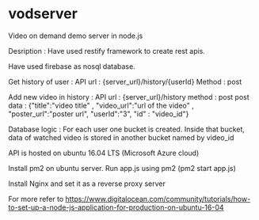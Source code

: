 # vodserver
Video on demand demo server in node.js

Desription : Have used restify framework to create rest apis.

Have used firebase as nosql database.

Get history of user :
API url : {server_url}/history/{userId}
Method : post

Add new video in history :
API url : {server_url}/history
method : post
post data : {"title":"video title" , "video_url":"url of the video" , "poster_url":"poster url", "userId":"3", "id" : "video_id"}

Database logic : For each user one bucket is created. Inside that bucket, data of watched video is stored in another bucket named by video_id


API is hosted on ubuntu 16.04 LTS (Microsoft Azure cloud)

Install pm2 on ubuntu server. Run app.js using pm2 (pm2 start app.js)

Install Nginx and set it as a reverse proxy server

For more refer to https://www.digitalocean.com/community/tutorials/how-to-set-up-a-node-js-application-for-production-on-ubuntu-16-04